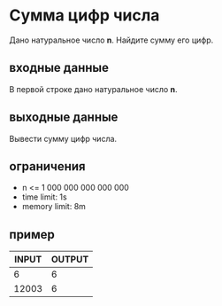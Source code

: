 # Сумма цифр числа

Дано натуральное число __n__. Найдите сумму его цифр.

## входные данные

В первой строке дано натуральное число __n__.

## выходные данные

Вывести сумму цифр числа. 

## ограничения

 * n <= 1 000 000 000 000 000
 * time limit: 1s
 * memory limit: 8m

## пример

| INPUT | OUTPUT |
| ----- | ------ |
| 6 | 6 |
| 12003 | 6 |
